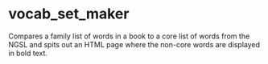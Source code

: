 # vocab_set_maker
Compares a family list of words in a book to a core list of words from the NGSL and spits out an HTML page where the non-core words are displayed in bold text.
